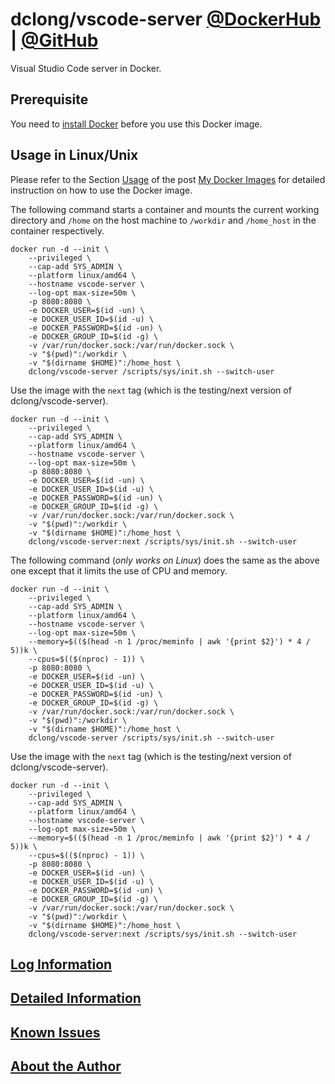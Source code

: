 # dclong/vscode-server [@DockerHub](https://hub.docker.com/r/dclong/vscode-server/) | [@GitHub](https://github.com/dclong/docker-vscode-server)

Visual Studio Code server in Docker.

## Prerequisite
You need to [install Docker](http://www.legendu.net/en/blog/docker-installation/) before you use this Docker image.


## Usage in Linux/Unix

Please refer to the Section
[Usage](http://www.legendu.net/en/blog/my-docker-images/#usage)
of the post [My Docker Images](http://www.legendu.net/en/blog/my-docker-images/) 
for detailed instruction on how to use the Docker image.

The following command starts a container 
and mounts the current working directory and `/home` on the host machine 
to `/workdir` and `/home_host` in the container respectively.
```
docker run -d --init \
    --privileged \
    --cap-add SYS_ADMIN \
    --platform linux/amd64 \
    --hostname vscode-server \
    --log-opt max-size=50m \
    -p 8080:8080 \
    -e DOCKER_USER=$(id -un) \
    -e DOCKER_USER_ID=$(id -u) \
    -e DOCKER_PASSWORD=$(id -un) \
    -e DOCKER_GROUP_ID=$(id -g) \
    -v /var/run/docker.sock:/var/run/docker.sock \
    -v "$(pwd)":/workdir \
    -v "$(dirname $HOME)":/home_host \
    dclong/vscode-server /scripts/sys/init.sh --switch-user
```
Use the image with the `next` tag (which is the testing/next version of dclong/vscode-server).
```
docker run -d --init \
    --privileged \
    --cap-add SYS_ADMIN \
    --platform linux/amd64 \
    --hostname vscode-server \
    --log-opt max-size=50m \
    -p 8080:8080 \
    -e DOCKER_USER=$(id -un) \
    -e DOCKER_USER_ID=$(id -u) \
    -e DOCKER_PASSWORD=$(id -un) \
    -e DOCKER_GROUP_ID=$(id -g) \
    -v /var/run/docker.sock:/var/run/docker.sock \
    -v "$(pwd)":/workdir \
    -v "$(dirname $HOME)":/home_host \
    dclong/vscode-server:next /scripts/sys/init.sh --switch-user
```
The following command (*only works on Linux*) does the same as the above one 
except that it limits the use of CPU and memory.
```
docker run -d --init \
    --privileged \
    --cap-add SYS_ADMIN \
    --platform linux/amd64 \
    --hostname vscode-server \
    --log-opt max-size=50m \
    --memory=$(($(head -n 1 /proc/meminfo | awk '{print $2}') * 4 / 5))k \
    --cpus=$(($(nproc) - 1)) \
    -p 8080:8080 \
    -e DOCKER_USER=$(id -un) \
    -e DOCKER_USER_ID=$(id -u) \
    -e DOCKER_PASSWORD=$(id -un) \
    -e DOCKER_GROUP_ID=$(id -g) \
    -v /var/run/docker.sock:/var/run/docker.sock \
    -v "$(pwd)":/workdir \
    -v "$(dirname $HOME)":/home_host \
    dclong/vscode-server /scripts/sys/init.sh --switch-user
```
Use the image with the `next` tag (which is the testing/next version of dclong/vscode-server).
```
docker run -d --init \
    --privileged \
    --cap-add SYS_ADMIN \
    --platform linux/amd64 \
    --hostname vscode-server \
    --log-opt max-size=50m \
    --memory=$(($(head -n 1 /proc/meminfo | awk '{print $2}') * 4 / 5))k \
    --cpus=$(($(nproc) - 1)) \
    -p 8080:8080 \
    -e DOCKER_USER=$(id -un) \
    -e DOCKER_USER_ID=$(id -u) \
    -e DOCKER_PASSWORD=$(id -un) \
    -e DOCKER_GROUP_ID=$(id -g) \
    -v /var/run/docker.sock:/var/run/docker.sock \
    -v "$(pwd)":/workdir \
    -v "$(dirname $HOME)":/home_host \
    dclong/vscode-server:next /scripts/sys/init.sh --switch-user
```
## [Log Information](http://www.legendu.net/en/blog/my-docker-images/#docker-container-logs)

## [Detailed Information](http://www.legendu.net/en/blog/my-docker-images/#list-of-images-and-detailed-information) 

## [Known Issues](http://www.legendu.net/en/blog/my-docker-images/#known-issues)

## [About the Author](http://www.legendu.net/pages/about)
